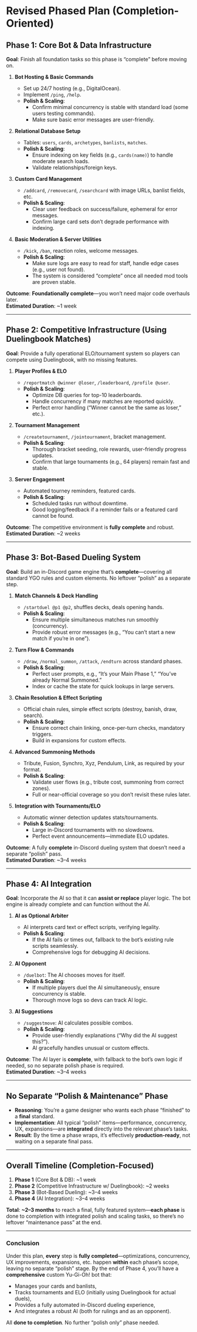 # **Revised Phased Plan (Completion-Oriented)**

## **Phase 1: Core Bot & Data Infrastructure**  

**Goal**: Finish all foundation tasks so this phase is “complete” before moving on.

1. **Bot Hosting & Basic Commands**  
   - Set up 24/7 hosting (e.g., DigitalOcean).  
   - Implement `/ping`, `/help`.  
   - **Polish & Scaling**:
     - Confirm minimal concurrency is stable with standard load (some users testing commands).  
     - Make sure basic error messages are user-friendly.

2. **Relational Database Setup**  
   - Tables: `users`, `cards`, `archetypes`, `banlists`, `matches`.  
   - **Polish & Scaling**:
     - Ensure indexing on key fields (e.g., `cards(name)`) to handle moderate search loads.  
     - Validate relationships/foreign keys.  

3. **Custom Card Management**  
   - `/addcard`, `/removecard`, `/searchcard` with image URLs, banlist fields, etc.  
   - **Polish & Scaling**:
     - Clear user feedback on success/failure, ephemeral for error messages.  
     - Confirm large card sets don’t degrade performance with indexing.

4. **Basic Moderation & Server Utilities**  
   - `/kick`, `/ban`, reaction roles, welcome messages.  
   - **Polish & Scaling**:
     - Make sure logs are easy to read for staff, handle edge cases (e.g., user not found).  
     - The system is considered “complete” once all needed mod tools are proven stable.

**Outcome**: **Foundationally complete**—you won’t need major code overhauls later.  
**Estimated Duration**: ~1 week

---

## **Phase 2: Competitive Infrastructure (Using Duelingbook Matches)**  

**Goal**: Provide a fully operational ELO/tournament system so players can compete using Duelingbook, with no missing features.

1. **Player Profiles & ELO**  
   - `/reportmatch @winner @loser`, `/leaderboard`, `/profile @user`.  
   - **Polish & Scaling**:
     - Optimize DB queries for top-10 leaderboards.  
     - Handle concurrency if many matches are reported quickly.  
     - Perfect error handling (“Winner cannot be the same as loser,” etc.).

2. **Tournament Management**  
   - `/createtournament`, `/jointournament`, bracket management.  
   - **Polish & Scaling**:  
     - Thorough bracket seeding, role rewards, user-friendly progress updates.  
     - Confirm that large tournaments (e.g., 64 players) remain fast and stable.

3. **Server Engagement**  
   - Automated tourney reminders, featured cards.  
   - **Polish & Scaling**:
     - Scheduled tasks run without downtime.  
     - Good logging/feedback if a reminder fails or a featured card cannot be found.

**Outcome**: The competitive environment is **fully complete** and robust.  
**Estimated Duration**: ~2 weeks

---

## **Phase 3: Bot-Based Dueling System**  

**Goal**: Build an in-Discord game engine that’s **complete**—covering all standard YGO rules and custom elements. No leftover “polish” as a separate step.

1. **Match Channels & Deck Handling**  
   - `/startduel @p1 @p2`, shuffles decks, deals opening hands.  
   - **Polish & Scaling**:
     - Ensure multiple simultaneous matches run smoothly (concurrency).  
     - Provide robust error messages (e.g., “You can’t start a new match if you’re in one”).

2. **Turn Flow & Commands**  
   - `/draw`, `/normal_summon`, `/attack`, `/endturn` across standard phases.  
   - **Polish & Scaling**:  
     - Perfect user prompts, e.g., “It’s your Main Phase 1,” “You’ve already Normal Summoned.”  
     - Index or cache the state for quick lookups in large servers.

3. **Chain Resolution & Effect Scripting**  
   - Official chain rules, simple effect scripts (destroy, banish, draw, search).  
   - **Polish & Scaling**:  
     - Ensure correct chain linking, once-per-turn checks, mandatory triggers.  
     - Build in expansions for custom effects.

4. **Advanced Summoning Methods**  
   - Tribute, Fusion, Synchro, Xyz, Pendulum, Link, as required by your format.  
   - **Polish & Scaling**:  
     - Validate user flows (e.g., tribute cost, summoning from correct zones).  
     - Full or near-official coverage so you don’t revisit these rules later.

5. **Integration with Tournaments/ELO**  
   - Automatic winner detection updates stats/tournaments.  
   - **Polish & Scaling**:  
     - Large in-Discord tournaments with no slowdowns.  
     - Perfect event announcements—immediate ELO updates.

**Outcome**: A fully **complete** in-Discord dueling system that doesn’t need a separate “polish” pass.  
**Estimated Duration**: ~3–4 weeks

---

## **Phase 4: AI Integration**  

**Goal**: Incorporate the AI so that it can **assist or replace** player logic. The bot engine is already complete and can function without the AI.

1. **AI as Optional Arbiter**  
   - AI interprets card text or effect scripts, verifying legality.  
   - **Polish & Scaling**:  
     - If the AI fails or times out, fallback to the bot’s existing rule scripts seamlessly.  
     - Comprehensive logs for debugging AI decisions.

2. **AI Opponent**  
   - `/duelbot`: The AI chooses moves for itself.  
   - **Polish & Scaling**:  
     - If multiple players duel the AI simultaneously, ensure concurrency is stable.  
     - Thorough move logs so devs can track AI logic.

3. **AI Suggestions**  
   - `/suggestmove`: AI calculates possible combos.  
   - **Polish & Scaling**:  
     - Provide user-friendly explanations (“Why did the AI suggest this?”).  
     - AI gracefully handles unusual or custom effects.

**Outcome**: The AI layer is **complete**, with fallback to the bot’s own logic if needed, so no separate polish phase is required.  
**Estimated Duration**: ~3–4 weeks

---

## **No Separate “Polish & Maintenance” Phase**

- **Reasoning**: You’re a game designer who wants each phase “finished” to a **final** standard.  
- **Implementation**: All typical “polish” items—performance, concurrency, UX, expansions—are **integrated** directly into the relevant phase’s tasks.  
- **Result**: By the time a phase wraps, it’s effectively **production-ready**, not waiting on a separate final pass.

---

## **Overall Timeline (Completion-Focused)**

1. **Phase 1** (Core Bot & DB): ~1 week  
2. **Phase 2** (Competitive Infrastructure w/ Duelingbook): ~2 weeks  
3. **Phase 3** (Bot-Based Dueling): ~3–4 weeks  
4. **Phase 4** (AI Integration): ~3–4 weeks  

**Total**: **~2–3 months** to reach a final, fully featured system—**each phase** is done to completion with integrated polish and scaling tasks, so there’s no leftover “maintenance pass” at the end.

---

### **Conclusion**

Under this plan, **every** step is **fully completed**—optimizations, concurrency, UX improvements, expansions, etc. happen **within** each phase’s scope, leaving no separate “polish” stage. By the end of Phase 4, you’ll have a **comprehensive** custom Yu-Gi-Oh! bot that:

- Manages your cards and banlists,
- Tracks tournaments and ELO (initially using Duelingbook for actual duels),
- Provides a fully automated in-Discord dueling experience,
- And integrates a robust AI (both for rulings and as an opponent).

All **done to completion**. No further “polish only” phase needed.
